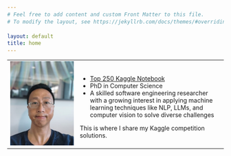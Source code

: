 ```yaml
---
# Feel free to add content and custom Front Matter to this file.
# To modify the layout, see https://jekyllrb.com/docs/themes/#overriding-theme-defaults

layout: default
title: home
---
```

<table>
<tbody>
<tr>
    <td> <img src="images/my_pic.jpg"></td>
    <td>
        <ul>
            <li> <a href="https://www.kaggle.com/minhsienweng">Top 250 Kaggle Notebook</a></li>
            <li> PhD in Computer Science</li> 
            <li>A skilled software engineering researcher with a growing interest in applying machine learning techniques like NLP, LLMs, and computer vision to solve diverse challenges</li> 
        </ul>
        This is where I share my Kaggle competition solutions.
    </td>
</tr>
</tbody>
</table>


